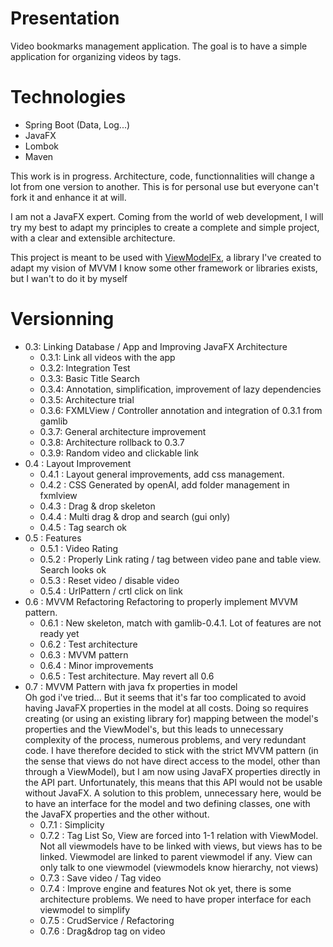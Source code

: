 # Presentation

Video bookmarks management application. The goal is to have a simple application for organizing videos by tags.

# Technologies
  - Spring Boot (Data, Log...)
  - JavaFX
  - Lombok
  - Maven

This work is in progress. Architecture, code, functionnalities will change a lot from one version to another. This is for personal use but everyone can't fork it and enhance it at will.

I am not a JavaFX expert. Coming from the world of web development, I will try my best to adapt my principles to create a complete and simple project, with a clear and extensible architecture.

This project is meant to be used with [ViewModelFx](https://github.com/Gamergeo/ViewModelFx), a library I've created to adapt my vision of MVVM
I know some other framework or libraries exists, but I wan't to do it by myself

# Versionning

- 0.3: Linking Database / App and Improving JavaFX Architecture
    - 0.3.1: Link all videos with the app
    - 0.3.2: Integration Test
    - 0.3.3: Basic Title Search
    - 0.3.4: Annotation, simplification, improvement of lazy dependencies
    - 0.3.5: Architecture trial
    - 0.3.6: FXMLView / Controller annotation and integration of 0.3.1 from gamlib
    - 0.3.7: General architecture improvement
    - 0.3.8: Architecture rollback to 0.3.7
    - 0.3.9: Random video and clickable link
- 0.4 : Layout Improvement
    - 0.4.1 : Layout general improvements, add css management.
    - 0.4.2 : CSS Generated by openAI, add folder management in fxmlview
    - 0.4.3 : Drag & drop skeleton
    - 0.4.4 : Multi drag & drop and search (gui only)
    - 0.4.5 : Tag search ok
- 0.5 : Features
    - 0.5.1 : Video Rating
    - 0.5.2 : Properly Link rating / tag between video pane and table view. Search looks ok
    - 0.5.3 : Reset video / disable video
    - 0.5.4 : UrlPattern / crtl click on link
- 0.6 : MVVM Refactoring
		Refactoring to properly implement MVVM pattern.
    - 0.6.1 : New skeleton, match with gamlib-0.4.1. Lot of features are not ready yet
    - 0.6.2 : Test architecture
    - 0.6.3 : MVVM pattern
    - 0.6.4 : Minor improvements
    - 0.6.5 : Test architecture. May revert all 0.6
- 0.7 : MVVM Pattern with java fx properties in model  
Oh god i've tried... But it seems that it's far too complicated to avoid having JavaFX properties in the model at all costs. Doing so 		requires creating (or using an existing library for) mapping between the model's properties and the ViewModel's, but this leads to 		unnecessary complexity of the process, numerous problems, and very redundant code. I have therefore decided to stick with the strict MVVM 		pattern (in the sense that views do not have direct access to the model, other than through a ViewModel), but I am now using JavaFX 		properties directly in the API part. Unfortunately, this means that this API would not be usable without JavaFX. A solution to this 		problem, unnecessary here, would be to have an interface for the model and two defining classes, one with the JavaFX properties and the other without.
     - 0.7.1 : Simplicity
     - 0.7.2 : Tag List
So, View are forced into 1-1 relation with ViewModel. Not all viewmodels have to be linked with views, but views has to be linked. Viewmodel are linked to parent viewmodel if any. View can only talk to one viewmodel (viewmodels know hierarchy, not views)
     - 0.7.3 : Save video / Tag video
     - 0.7.4 : Improve engine and features
Not ok yet, there is some architecture problems. We need to have proper interface for each viewmodel to simplify
    - 0.7.5 : CrudService / Refactoring
    - 0.7.6 : Drag&drop tag on video


